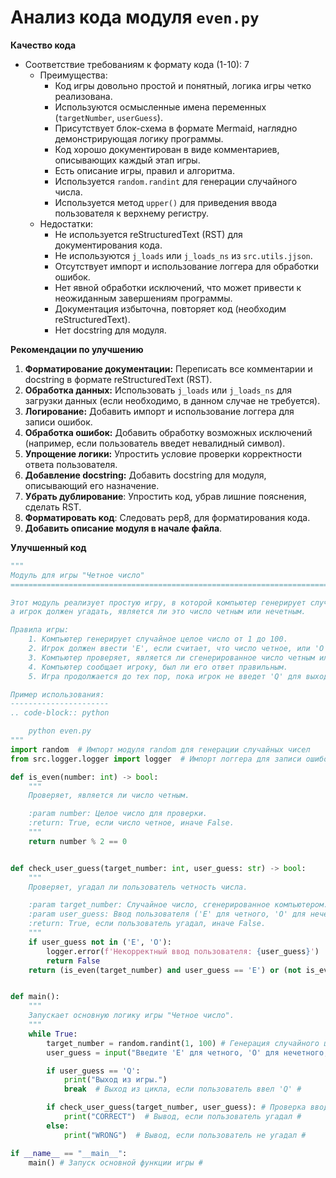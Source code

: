 # Анализ кода модуля `even.py`

**Качество кода**
- Соответствие требованиям к формату кода (1-10): 7
  - Преимущества:
    - Код игры довольно простой и понятный, логика игры четко реализована.
    - Используются осмысленные имена переменных (`targetNumber`, `userGuess`).
    - Присутствует блок-схема в формате Mermaid, наглядно демонстрирующая логику программы.
    - Код хорошо документирован в виде комментариев, описывающих каждый этап игры.
    -  Есть описание игры, правил и алгоритма.
    - Используется `random.randint` для генерации случайного числа.
    - Используется метод `upper()` для приведения ввода пользователя к верхнему регистру.
  - Недостатки:
    - Не используется reStructuredText (RST) для документирования кода.
    - Не используются `j_loads` или `j_loads_ns` из `src.utils.jjson`.
    - Отсутствует импорт и использование логгера для обработки ошибок.
    - Нет явной обработки исключений, что может привести к неожиданным завершениям программы.
    - Документация избыточна, повторяет код (необходим reStructuredText).
    - Нет docstring для модуля.

**Рекомендации по улучшению**

1.  **Форматирование документации:** Переписать все комментарии и docstring в формате reStructuredText (RST).
2.  **Обработка данных:** Использовать `j_loads` или `j_loads_ns` для загрузки данных (если необходимо, в данном случае не требуется).
3.  **Логирование:** Добавить импорт и использование логгера для записи ошибок.
4.  **Обработка ошибок:** Добавить обработку возможных исключений (например, если пользователь введет невалидный символ).
5.  **Упрощение логики:** Упростить условие проверки корректности ответа пользователя.
6.  **Добавление docstring:** Добавить docstring для модуля, описывающий его назначение.
7.  **Убрать дублирование**: Упростить код, убрав лишние пояснения, сделать RST.
8.  **Форматировать код**: Следовать pep8, для форматирования кода.
9. **Добавить описание модуля в начале файла**.

**Улучшенный код**
```python
"""
Модуль для игры "Четное число"
=========================================================================================

Этот модуль реализует простую игру, в которой компьютер генерирует случайное число,
а игрок должен угадать, является ли это число четным или нечетным.

Правила игры:
    1. Компьютер генерирует случайное целое число от 1 до 100.
    2. Игрок должен ввести 'E', если считает, что число четное, или 'O', если считает, что число нечетное.
    3. Компьютер проверяет, является ли сгенерированное число четным или нечетным.
    4. Компьютер сообщает игроку, был ли его ответ правильным.
    5. Игра продолжается до тех пор, пока игрок не введет 'Q' для выхода.

Пример использования:
----------------------
.. code-block:: python

    python even.py
"""
import random  # Импорт модуля random для генерации случайных чисел
from src.logger.logger import logger  # Импорт логгера для записи ошибок #

def is_even(number: int) -> bool:
    """
    Проверяет, является ли число четным.

    :param number: Целое число для проверки.
    :return: True, если число четное, иначе False.
    """
    return number % 2 == 0


def check_user_guess(target_number: int, user_guess: str) -> bool:
    """
    Проверяет, угадал ли пользователь четность числа.

    :param target_number: Случайное число, сгенерированное компьютером.
    :param user_guess: Ввод пользователя ('E' для четного, 'O' для нечетного).
    :return: True, если пользователь угадал, иначе False.
    """
    if user_guess not in ('E', 'O'):
        logger.error(f'Некорректный ввод пользователя: {user_guess}')  # Логирование некорректного ввода #
        return False
    return (is_even(target_number) and user_guess == 'E') or (not is_even(target_number) and user_guess == 'O')


def main():
    """
    Запускает основную логику игры "Четное число".
    """
    while True:
        target_number = random.randint(1, 100) # Генерация случайного целого числа от 1 до 100. #
        user_guess = input("Введите 'E' для четного, 'O' для нечетного, 'Q' для выхода: ").upper()  # Запрос ввода от пользователя #

        if user_guess == 'Q':
            print("Выход из игры.")
            break  # Выход из цикла, если пользователь ввел 'Q' #

        if check_user_guess(target_number, user_guess): # Проверка ввода пользователя на соответствие и логика игры #
            print("CORRECT")  # Вывод, если пользователь угадал #
        else:
            print("WRONG")  # Вывод, если пользователь не угадал #

if __name__ == "__main__":
    main() # Запуск основной функции игры #
```